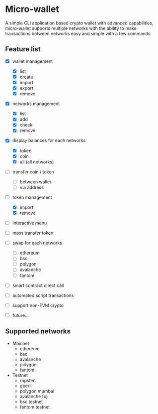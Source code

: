 
# Micro-wallet

A simple CLI application based crypto wallet with advanced capabilities, micro-wallet supports multiple networks with the ability to make transactions between networks easy and simple with a few commands

## Feature list
- [x] wallet management
  - [x] list
  - [x] create
  - [x] import
  - [x] export
  - [x] remove
- [x] networks management
  - [x] list
  - [x] add
  - [x] check
  - [x] remove
- [x] display balances for each networks
  - [x] token
  - [x] coin
  - [x] all (all networks)
- [ ] transfer coin / token
  - [ ] between wallet
  - [ ] via address
- [ ] token management
  - [x] import
  - [x] remove
- [ ] interactive menu
- [ ] mass transfer token
- [ ] swap for each networks
  - [ ] ethereum
  - [ ] bsc
  - [ ] polygon
  - [ ] avalanche
  - [ ] fantom
- [ ] smart contract direct call
- [ ] automated script transactions
- [ ] support non-EVM crypto
- [ ] future...


## Supported networks
- Mainnet
  - ethereum
  - bsc
  - avalanche
  - polygon
  - fantom
- Testnet
  - ropsten
  - goerli
  - polygon mumbai
  - avalanche fuji
  - bsc testnet
  - fantom testnet
